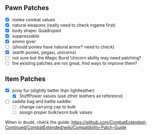 ## Pawn Patches

- [x] melee combat values
- [x] natural weapons (really need to check ingame first)
- [x] body shape: Quadruped
- [x] suppressable
- [x] ammo giver
- [ ] (should ponies have natural armor? need to check)
- [x] (earth ponies, pegasi, unicorns)
- [ ] not sure but the Magic Burst Unicorn ability may need patching?
- [ ] the existing patches are not great, find ways to improve them?

## Item Patches

- [x] pony fur (slightly better than lightleather)
	- [x] StuffPower values (use other leathers as reference)
- [ ] saddle bag and battle saddle:
	- [ ] change carrying cap to bulk
	- [ ] assign proper bulk/worn bulk values

When in doubt, check the guide:
https://github.com/CombatExtended-Continued/CombatExtended/wiki/Compatibility-Patch-Guide
